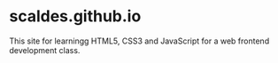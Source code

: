 # scaldes.github.io
This site for learningg HTML5, CSS3 and JavaScript for a web frontend development class.